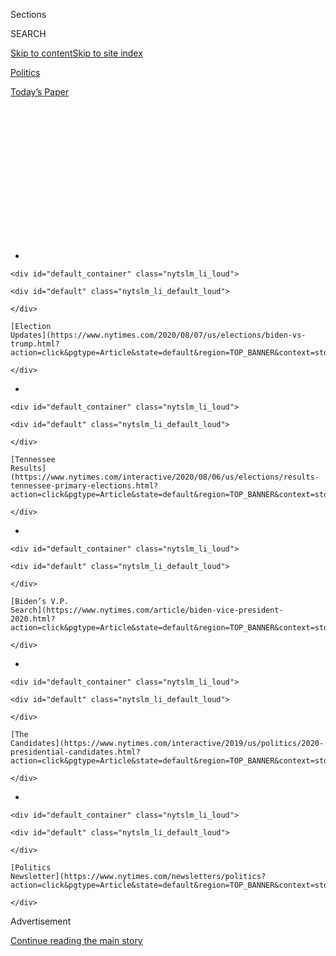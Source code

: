 <div id="app">

<div>

<div>

<div>

<div class="NYTAppHideMasthead css-1q2w90k e1suatyy0">

<div class="section css-ui9rw0 e1suatyy2">

<div class="css-eph4ug er09x8g0">

<div class="css-6n7j50">

</div>

<span class="css-1dv1kvn">Sections</span>

<div class="css-10488qs">

<span class="css-1dv1kvn">SEARCH</span>

</div>

[Skip to content](#site-content)[Skip to site index](#site-index)

</div>

<div id="masthead-section-label" class="css-1wr3we4 eaxe0e00">

[Politics](https://www.nytimes.com/section/politics)

</div>

<div class="css-10698na e1huz5gh0">

</div>

</div>

<div id="masthead-bar-one" class="section hasLinks css-15hmgas e1csuq9d3">

<div class="css-uqyvli e1csuq9d0">

</div>

<div class="css-1uqjmks e1csuq9d1">

</div>

<div class="css-9e9ivx">

[](https://myaccount.nytimes.com/auth/login?response_type=cookie&client_id=vi)

</div>

<div class="css-1bvtpon e1csuq9d2">

[Today’s Paper](https://www.nytimes.com/section/todayspaper)

</div>

</div>

</div>

</div>

<div data-aria-hidden="false">

<div id="site-content" role="main">

<div>

<div class="css-1aor85t" style="opacity:0.000000001;z-index:-1;visibility:hidden">

<div class="css-1hqnpie">

<div class="css-epjblv">

<span class="css-17xtcya">[Politics](/section/politics)</span><span class="css-x15j1o">|</span><span class="css-fwqvlz">The
Voting Will End Nov. 3. The Legal Battle Probably Won’t.</span>

</div>

<div class="css-k008qs">

<div class="css-1iwv8en">

<span class="css-18z7m18"></span>

<div>

</div>

</div>

<span class="css-1n6z4y">https://nyti.ms/3gBbTIO</span>

<div class="css-1705lsu">

<div class="css-4xjgmj">

<div class="css-4skfbu" role="toolbar" data-aria-label="Social Media Share buttons, Save button, and Comments Panel with current comment count" data-testid="share-tools">

  - 
  - 
  - 
  - 
    
    <div class="css-6n7j50">
    
    </div>

  - 

</div>

</div>

</div>

</div>

</div>

</div>

<div id="NYT_TOP_BANNER_REGION" class="css-13pd83m">

<div>

<div id="styln-elections-notifications-menu" class="section interactive-content interactive-size-medium css-1edisqu">

<div class="css-17ih8de interactive-body">

<div class="nytslm_innerContainer" data-aria-live="polite">

<div class="nytslm_title">

</div>

  - 
    
    <div id="default_container" class="nytslm_li_loud">
    
    <div id="default" class="nytslm_li_default_loud">
    
    </div>
    
    [Election
    Updates](https://www.nytimes.com/2020/08/07/us/elections/biden-vs-trump.html?action=click&pgtype=Article&state=default&region=TOP_BANNER&context=storylines_menu)
    
    </div>

  - 
    
    <div id="default_container" class="nytslm_li_loud">
    
    <div id="default" class="nytslm_li_default_loud">
    
    </div>
    
    [Tennessee
    Results](https://www.nytimes.com/interactive/2020/08/06/us/elections/results-tennessee-primary-elections.html?action=click&pgtype=Article&state=default&region=TOP_BANNER&context=storylines_menu)
    
    </div>

  - 
    
    <div id="default_container" class="nytslm_li_loud">
    
    <div id="default" class="nytslm_li_default_loud">
    
    </div>
    
    [Biden’s V.P.
    Search](https://www.nytimes.com/article/biden-vice-president-2020.html?action=click&pgtype=Article&state=default&region=TOP_BANNER&context=storylines_menu)
    
    </div>

  - 
    
    <div id="default_container" class="nytslm_li_loud">
    
    <div id="default" class="nytslm_li_default_loud">
    
    </div>
    
    [The
    Candidates](https://www.nytimes.com/interactive/2019/us/politics/2020-presidential-candidates.html?action=click&pgtype=Article&state=default&region=TOP_BANNER&context=storylines_menu)
    
    </div>

  - 
    
    <div id="default_container" class="nytslm_li_loud">
    
    <div id="default" class="nytslm_li_default_loud">
    
    </div>
    
    [Politics
    Newsletter](https://www.nytimes.com/newsletters/politics?action=click&pgtype=Article&state=default&region=TOP_BANNER&context=storylines_menu)
    
    </div>

</div>

</div>

</div>

</div>

</div>

<div id="top-wrapper" class="css-1sy8kpn">

<div id="top-slug" class="css-l9onyx">

Advertisement

</div>

[Continue reading the main story](#after-top)

<div class="ad top-wrapper" style="text-align:center;height:100%;display:block;min-height:250px">

<div id="top" class="place-ad" data-position="top" data-size-key="top">

</div>

</div>

<div id="after-top">

</div>

</div>

<div>

<div id="sponsor-wrapper" class="css-1hyfx7x">

<div id="sponsor-slug" class="css-19vbshk">

Supported by

</div>

[Continue reading the main story](#after-sponsor)

<div id="sponsor" class="ad sponsor-wrapper" style="text-align:center;height:100%;display:block">

</div>

<div id="after-sponsor">

</div>

</div>

<div class="css-186x18t">

</div>

<div class="css-1vkm6nb ehdk2mb0">

# The Voting Will End Nov. 3. The Legal Battle Probably Won’t.

</div>

As the two parties clash over how to conduct an election in a pandemic,
President Trump’s litigiousness and unfounded claims of fraud have
increased the likelihood of epic postelection court fights.

<div class="css-79elbk" data-testid="photoviewer-wrapper">

<div class="css-z3e15g" data-testid="photoviewer-wrapper-hidden">

</div>

<div class="css-1a48zt4 ehw59r15" data-testid="photoviewer-children">

![<span class="css-16f3y1r e13ogyst0" data-aria-hidden="true">Counting
ballots in Florida after the 2000 election. Court fights after the 2020
campaign are shaping up to be more
intense.</span><span class="css-cnj6d5 e1z0qqy90" itemprop="copyrightHolder"><span class="css-1ly73wi e1tej78p0">Credit...</span><span><span>Keith
Meyers/The New York
Times</span></span></span>](https://static01.nyt.com/images/2020/08/09/us/politics/09DC-VOTING-print1/08DC-VOTING-articleLarge.jpg?quality=75&auto=webp&disable=upscale)

</div>

</div>

<div class="css-18e8msd">

<div class="css-otjvjh epjyd6m0">

<div class="css-1u9l98q ey68jwv0" data-aria-hidden="true">

[![Peter
Baker](https://static01.nyt.com/images/2018/06/13/multimedia/peter-baker/peter-baker-thumbLarge-v2.png
"Peter Baker")](https://www.nytimes.com/by/peter-baker)[![Nick
Corasaniti](https://static01.nyt.com/images/2018/06/13/multimedia/author-nick-corasaniti/author-nick-corasaniti-thumbLarge-v2.png
"Nick Corasaniti")](https://www.nytimes.com/by/nick-corasaniti)[![Michael
S.
Schmidt](https://static01.nyt.com/images/2018/06/12/multimedia/author-michael-s-schmidt/author-michael-s-schmidt-thumbLarge.png
"Michael S. Schmidt")](https://www.nytimes.com/by/michael-s-schmidt)[![Maggie
Haberman](https://static01.nyt.com/images/2018/07/12/multimedia/author-maggie-haberman/author-maggie-haberman-thumbLarge.png
"Maggie Haberman")](https://www.nytimes.com/by/maggie-haberman)

</div>

<div class="css-1baulvz">

By [<span class="css-1baulvz" itemprop="name">Peter
Baker</span>](https://www.nytimes.com/by/peter-baker),
[<span class="css-1baulvz" itemprop="name">Nick
Corasaniti</span>](https://www.nytimes.com/by/nick-corasaniti),
[<span class="css-1baulvz" itemprop="name">Michael S.
Schmidt</span>](https://www.nytimes.com/by/michael-s-schmidt) and
[<span class="css-1baulvz last-byline" itemprop="name">Maggie
Haberman</span>](https://www.nytimes.com/by/maggie-haberman)

</div>

</div>

  - Aug. 8, 2020, <span class="css-epvm6">1:18 p.m. ET</span>

  - 
    
    <div class="css-4xjgmj">
    
    <div class="css-d8bdto" role="toolbar" data-aria-label="Social Media Share buttons, Save button, and Comments Panel with current comment count" data-testid="share-tools">
    
      - 
      - 
      - 
      - 
        
        <div class="css-6n7j50">
        
        </div>
    
      - 
    
    </div>
    
    </div>

</div>

</div>

<div class="section meteredContent css-1r7ky0e" name="articleBody" itemprop="articleBody">

<div class="css-1fanzo5 StoryBodyCompanionColumn">

<div class="css-53u6y8">

The stormy once-in-a-lifetime [Florida recount
battle](https://www.nytimes.com/2000/12/13/us/bush-prevails-single-vote-justices-end-recount-blocking-gore-after-5-week.html)
that polarized the nation in 2000 and left the Supreme Court to decide
the presidency may soon look like a high school student council election
compared with what could be coming after this November’s election.

Imagine not just another Florida, but a dozen Floridas. Not just one set
of lawsuits but a vast array of them. And instead of two restrained
candidates staying out of sight and leaving the fight to surrogates, a
sitting president of the United States unleashing ALL CAPS Twitter
blasts from the Oval Office while seeking ways to use the power of his
office to intervene.

The possibility of an ugly November — and perhaps even December and
January — has emerged more starkly in recent days as President Trump
complains that the election will be rigged and Democrats accuse him of
trying to make that a self-fulfilling prophesy.

With about 85 days until Nov. 3, lawyers are already in court mounting
pre-emptive strikes and preparing for the larger, scorched-earth
engagements likely to come. Like the Trump campaign, Joseph R. Biden
Jr.’s campaign and its network of Democratic support groups are
stocking up on lawyers, and Democrats are gaming out worst-case
scenarios, including how to respond if Mr. Trump prematurely declares
victory or sends federal officers into the party’s strongholds as an
intimidation tactic.

</div>

</div>

<div class="css-1fanzo5 StoryBodyCompanionColumn">

<div class="css-53u6y8">

The emerging battle is the latest iteration of the long-running dispute
over voting rights, one shaped by the view that higher participation
will improve the Democratic Party’s chances. Republicans, under cover of
dubious or unfounded claims about widespread fraud, are trying to
prevent steps that would make it easier for more people to vote and
Democrats are pressing more aggressively than ever to secure ballot
access and expand the electorate.

But that clash has been vastly complicated this year by the challenge of
holding a national election in the middle of a deadly pandemic, with a
greater reliance on mail-in voting that could prolong the counting in a
way that turns Election Day into Election Week or Election Month. And
the atmosphere has been inflamed by a president who is already using
words like
[“coup,”](https://twitter.com/realDonaldTrump/status/1290250416278532096)
[“fraud”](https://twitter.com/realDonaldTrump/status/1266172570983940101)
and
[“corrupt”](https://twitter.com/realDonaldTrump/status/1285540318503407622?s=20)
to [delegitimize the vote even before it
happens](https://www.nytimes.com/2020/07/31/us/politics/trump-tweet-democracy.html).

The battle is playing out on two tracks: defining the rules about how
the voting will take place, and preparing for fights over how the votes
should be counted and contesting the outcome.

“The big electoral crisis arises from the prospect of hundreds of
thousands of ballots not being counted in decisive states until a week
after the election or more,” said Richard H. Pildes, a constitutional
scholar at New York University School of Law.

If the candidate who appears ahead on election night ends up losing
later on, he said, it will fuel suspicion, conspiracy theories and
polarization. “I have no doubt the situation will be explosive,” he
said.

</div>

</div>

<div class="css-1fanzo5 StoryBodyCompanionColumn">

<div class="css-53u6y8">

Some flash points have already emerged:

  - A long-troubled Postal Service, [now run by a Trump megadonor and
    seemingly
    overwhelmed](https://www.nytimes.com/2020/07/31/us/politics/trump-usps-mail-delays.html)
    by the prospect of delivering tens of millions more votes cast by
    mail with an administration resistant to providing substantial new
    funding.

  - Concern among Democrats that Mr. Trump or Attorney General William
    P. Barr could use their bully pulpits to raise loud enough alarms
    about voter fraud to lead sympathetic state and local officials to
    slow or block adverse results.

  - Fights over [whether mailed ballots should be
    counted](https://www.nytimes.com/2020/08/03/nyregion/nyc-congress-carolyn-maloney-ballots.html)
    if received by Election Day or simply postmarked by Election Day,
    not to mention what to do if the post office does not postmark them
    at all.

  - Fights over the use of drop boxes to return ballots and the number
    of polling places for in-person voting amid the risk of disease.

  - Fights over whether witnesses should still be required for absentee
    votes in a socially distant moment and what to do if signatures do
    not match those on file.

Already, by Mr. Pildes’s count, party organizations, campaigns and
interest groups have filed 160 lawsuits across the country trying to
shape the rules of the election. About 40 have been filed in 17 states
by Mr. Trump’s campaign and the Republican National Committee, some in
response to Democratic lawsuits, as part of an expansive $20 million
litigation campaign against policies making it easier to vote on the
grounds that they could lead to fraud.

<div id="NYT_MAIN_CONTENT_1_REGION" class="css-9tf9ac">

<div>

<div id="styln-nfldraft-updates-block" class="section interactive-content interactive-size-medium css-1ftcdic">

<div class="css-17ih8de interactive-body">

</div>

</div>

</div>

</div>

[“See you in
Court\!”](https://twitter.com/realDonaldTrump/status/1290250416278532096)
Mr. Trump tweeted a few days ago to Nevada, which just passed universal
mail-in balloting legislation, under which the state sends a mail-in
ballot to every registered voter.

</div>

</div>

<div class="css-cfo9c3">

</div>

<div class="css-1fanzo5 StoryBodyCompanionColumn">

<div class="css-53u6y8">

“They are just really efforts to throw tacks in front of the tires to
make it so states can’t run their elections this time,” said Michael
Waldman, the president of the Brennan Center for Justice and a former
aide to President Bill Clinton.

Democrats and their allies, led by Marc E. Elias, the general counsel of
the Democratic National Committee, are seeking to expand voting options,
particularly through mail-in voting. They have active litigation in
numerous battleground states, pursuing relief on deadlines, signature
and witness requirements, among others.

Republicans said their own court efforts were aimed at preventing
Democrats from changing the rules in the middle of the game.

“People are viewing it as an attack on vote-by-mail,” said Justin
Riemer, the chief counsel for the Republican National Committee. But in
fact, he said, “it’s by and large protecting the safeguards that are in
place.”

</div>

</div>

<div class="css-1fanzo5 StoryBodyCompanionColumn">

<div class="css-53u6y8">

Mr. Trump, who also made unfounded claims about fraud in the 2016
election even though he won, has signaled that he will not hesitate to
go back to court after Election Day if he does not like the result.
Unlike in 2000, when the Justice Department largely stayed on the
sidelines, Democrats worry that Mr. Barr will intervene with civil
suits, investigations or public statements, casting doubt on the result
if Mr. Trump appears to lose. And some Democrats say they are not sure
how Mr. Trump would respond, with the presidency on the line, to a court
ruling against him.

Some Democrats even express fear that Mr. Trump would send federal
agents into the streets as [he did in recent weeks in Portland,
Ore.](https://www.nytimes.com/2020/07/21/us/politics/trump-portland-federal-agents.html)
Democrats have game-planned situations in which Mr. Trump deploys
immigration officers into Hispanic neighborhoods to intimidate citizens
shortly before the election and suppress turnout.

“It is very, very much a concern,” said Alex Padilla, the secretary of
state of California.

Mr. Trump’s advisers dismiss such talk as overheated partisan messaging.
Justin Clark, the president’s deputy campaign manager, said states like
California and Nevada trying to expand mail-in voting on the fly were
the ones setting the stage for a chaotic election.

“Rushing to implement universal vote-by-mail leads to delays in counts,
delays in results and uncertainty about who won an election,” he said.

[It took six weeks for the New York
authorities](https://www.nytimes.com/2020/08/04/nyregion/maloney-torres-ny-congressional-races.html)
to determine the winners of two House Democratic congressional primaries
as they struggled with 10 times the normal number of absentee ballots, a
case study in the potential for a lengthy count in the fall even if not
an example of fraud as Mr. Trump has falsely claimed.

Mr. Clark is one of the party’s top warriors on election fraud fights.
In a recording from 2019, he told fellow Republicans: “Traditionally,
it’s always been Republicans suppressing votes in places. Let’s start
protecting our voters.”

Republicans, he said, should be more aggressive. “Let’s start playing
offense a little bit,” he said then. “That’s what you’re going to see in
2020. It’s going to be a much bigger program, a much more aggressive
program, a much better-funded program.”

</div>

</div>

<div class="css-1fanzo5 StoryBodyCompanionColumn">

<div class="css-53u6y8">

He later said he was referring to false accusations made against
Republicans. A federal judge in 2018 lifted a consent decree in place
since 1982 that barred the Republican National Committee from certain
so-called ballot security efforts.

Asked about those comments, Mr. Clark said: “Democrats have always
accused Republicans of voter suppression. The fact of the matter is all
Democrats have done this year is pushed crazy voting laws.”

The Trump team has also tried to halt another pillar of absentee voting
— the drop box. In 2018 in Colorado, one of five states that already
votes nearly entirely by mail, 75 percent of ballots were returned
through a drop box or at a polling place. In Pennsylvania, the Trump
campaign sued against expanding the use of drop boxes, an action that
has concerned election officials across the country.

Jena Griswold, the secretary of state of Colorado, said the president’s
attacks on the Postal Service and his refusal to devote enough resources
to fix its problems showed his disingenuous motives.

“You do all that and then you attack drop boxes, the alternative to
voting safely, it’s a pattern of voter suppression,” she said. “It’s a
pattern of voter suppression and I just think it’s really
reprehensible.”

Others are looking to head off disqualifying ballots over procedural
issues like postmarks and the date of receipt. “Voting shouldn’t be a
game of gotcha,” said Ann Jacobs, the chairwoman of the Wisconsin
Elections Commission.

The Help America Vote Act, [passed on large bipartisan votes
in 2002](https://www.nytimes.com/2002/10/17/us/2002-campaign-ballot-overhaul-congress-passes-bill-clean-up-election-system.html)
in response to the Florida recount, was meant to help states upgrade and
standardize voting procedures. But it gives the attorney general the
power to file civil suits to enforce its provisions and some critics
said Mr. Barr could use that to step in.

</div>

</div>

<div class="css-1fanzo5 StoryBodyCompanionColumn">

<div class="css-53u6y8">

Some Democrats said they were less worried about direct intervention by
Mr. Trump or Mr. Barr, but said they could use their positions to prod
sympathetic state and local officials to block votes while fostering a
narrative undercutting the credibility of a vote count going against the
president.

“The president has very little, if any, power with how elections are
conducted,” said Mr. Elias, the Democratic lawyer. “Trump’s power is
that he has no shame and that shamelessness has infected his entire
political party.”

He added, “You cannot imagine the party of George Bush or of John McCain
or Mitt Romney or even Reince Priebus saying out loud the things Donald
Trump screams out loud on Twitter, in the Oval Office and the Rose
Garden on daily and weekly basis.”

With the prospect of an extended and messy count lasting long past
Election Day, new attention is focusing on deadlines set by federal law.
Under the so-called safe harbor provision, states have until Dec. 8 to
resolve disputes over the results, meaning only five weeks — the same
deadline that [led to the Florida recount being called
off](https://www.nytimes.com/2000/12/13/us/bush-prevails-single-vote-justices-end-recount-blocking-gore-after-5-week.html)
in 2000 with George W. Bush in the lead.

Senator Marco Rubio, Republican of Florida, warning about [“a nightmare
scenario for our
nation,”](https://medium.com/@SenatorMarcoRubio/americans-should-expect-election-chaos-7fa8a9ac5aa1)
introduced legislation on Thursday [extending that
deadline](https://www.rubio.senate.gov/public/_cache/files/7c86cdcc-19c2-4abd-9164-bacc5e66a499/27CC6B97AB3A0618568E38775DD4B657.mcg20709.pdf)
to Jan. 1, giving states three-and-a-half more weeks to count. The
Electoral College would then meet Jan. 2 instead of Dec. 14, still in
time to provide their results to Congress to ratify the outcome on Jan.
6 as scheduled.

In the end, it may depend on how close the count really is.

If “it’s clear one candidate or the other has a clear majority in the
Electoral College, then I don’t think there’s much Trump could do if
he’s the loser except to complain,” said Trevor Potter, the president
of the Campaign Legal Center and former chairman of the Federal Election
Commission. “But if it’s close, then I think there is the potential for
lots of mischief.”

</div>

</div>

<div>

</div>

</div>

<div>

</div>

<div>

</div>

<div id="NYT_BELOW_MAIN_CONTENT_REGION">

<div>

<div id="STLYN_guide_v1_STYLN_guide_a" class="section css-l08pwh interactive-content interactive-size-medium">

<div class="css-17ih8de interactive-body">

<div class="g-story g-freebird g-max-limit" data-preview-slug="styln-scroll-guide">

</div>

<div id="g-electionguide-id" class="g-electionguide">

<div class="g-electionguide-container">

<div class="g-electionguide-wrapper">

<div class="g-electionguide-logo">

</div>

# Our 2020 Election Guide

Updated Aug. 7, 2020

  - 
    
    -----
    
    ## The Latest
    
      - [Russia is using a range of techniques to denigrate Joe
        Biden](https://www.nytimes.com/2020/08/07/us/politics/russia-china-trump-biden-election-interference.html?action=click&pgtype=Article&state=default&region=BELOW_MAIN_CONTENT&context=storylines_guide),
        American intelligence officials said, declaring that Moscow
        continues to try to interfere in the 2020 campaign to help
        President Trump.

  - 
    
    -----
    
    ## Biden’s V.P. Search
    
      - [Here are 13
        women](https://www.nytimes.com/article/biden-vice-president-2020.html?action=click&pgtype=Article&state=default&region=BELOW_MAIN_CONTENT&context=storylines_guide)
        who have been under consideration to be Joe Biden’s running
        mate, and why each might be chosen — and might not be.

  - 
    
    -----
    
    ## Keep Up With Our Coverage
    
      - Get an
        [email](https://www.nytimes.com/newsletters/politics?action=click&pgtype=Article&state=default&region=BELOW_MAIN_CONTENT&context=storylines_guide)
        recapping the day’s news
    
    <!-- end list -->
    
      - Download our mobile app on
        [iOS](https://apps.apple.com/us/app/nytimes/id284862083?ls=1&mat_click_id=5c79ae7455014fd1bd66b5610c05b8f2-20191112-16948&referrer=mat_click_id%3D5c79ae7455014fd1bd66b5610c05b8f2-20191112-16948%26link_click_id%3D722930677036718082)
        and
        [Android](http://a.localytics.com/android?id=com.nytimes.android&referrer=utm_source%3Dother_nyt_mobile_web%26utm_medium%3DWeb%2520page%26utm_term%3DGeneral%2520Mobile%2520Page%26utm_campaign%3DNYT%2520Mobile%2520General%2520Page)
        and turn on Breaking News and Politics alerts

</div>

</div>

</div>

</div>

</div>

</div>

</div>

<div>

</div>

<div>

<div id="bottom-wrapper" class="css-1ede5it">

<div id="bottom-slug" class="css-l9onyx">

Advertisement

</div>

[Continue reading the main story](#after-bottom)

<div id="bottom" class="ad bottom-wrapper" style="text-align:center;height:100%;display:block;min-height:90px">

</div>

<div id="after-bottom">

</div>

</div>

</div>

</div>

</div>

## Site Index

<div>

</div>

## Site Information Navigation

  - [© <span>2020</span> <span>The New York Times
    Company</span>](https://help.nytimes.com/hc/en-us/articles/115014792127-Copyright-notice)

<!-- end list -->

  - [NYTCo](https://www.nytco.com/)
  - [Contact
    Us](https://help.nytimes.com/hc/en-us/articles/115015385887-Contact-Us)
  - [Work with us](https://www.nytco.com/careers/)
  - [Advertise](https://nytmediakit.com/)
  - [T Brand Studio](http://www.tbrandstudio.com/)
  - [Your Ad
    Choices](https://www.nytimes.com/privacy/cookie-policy#how-do-i-manage-trackers)
  - [Privacy](https://www.nytimes.com/privacy)
  - [Terms of
    Service](https://help.nytimes.com/hc/en-us/articles/115014893428-Terms-of-service)
  - [Terms of
    Sale](https://help.nytimes.com/hc/en-us/articles/115014893968-Terms-of-sale)
  - [Site Map](https://spiderbites.nytimes.com)
  - [Help](https://help.nytimes.com/hc/en-us)
  - [Subscriptions](https://www.nytimes.com/subscription?campaignId=37WXW)

</div>

</div>

</div>

</div>
